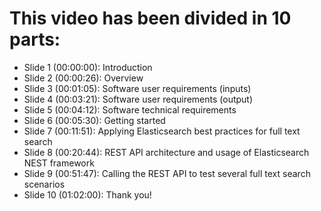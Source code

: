 # This video has been divided in 10 parts:
- Slide 1 (00:00:00): Introduction
- Slide 2 (00:00:26): Overview
- Slide 3 (00:01:05): Software user requirements (inputs)
- Slide 4 (00:03:21): Software user requirements (output)
- Slide 5 (00:04:12): Software technical requirements
- Slide 6 (00:05:30): Getting started
- Slide 7 (00:11:51): Applying Elasticsearch best practices for full text search
- Slide 8 (00:20:44): REST API architecture and usage of Elasticsearch NEST framework
- Slide 9 (00:51:47): Calling the REST API to test several full text search scenarios
- Slide 10 (01:02:00): Thank you!  
